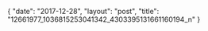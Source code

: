 {
   "date": "2017-12-28",
   "layout": "post",
   "title": "12661977_1036815253041342_4303395131661160194_n"
}

